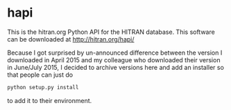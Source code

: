# hapi

This is the hitran.org Python API for the HITRAN database.
This software can be downloaded at http://hitran.org/hapi/

Because I got surprised by un-announced difference between the version I downloaded in April 2015 and my colleague who downloaded their version in June/July 2015, I decided to archive versions here and add an installer so that people can just do

```python
python setup.py install
```
to add it to their environment.
